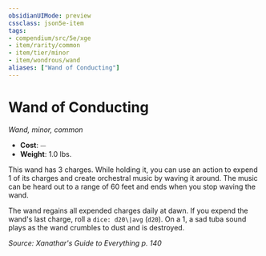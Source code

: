 ```yaml
---
obsidianUIMode: preview
cssclass: json5e-item
tags:
- compendium/src/5e/xge
- item/rarity/common
- item/tier/minor
- item/wondrous/wand
aliases: ["Wand of Conducting"]
---
```

# Wand of Conducting
*Wand, minor, common*  

- **Cost**: ⏤
- **Weight**: 1.0 lbs.

This wand has 3 charges. While holding it, you can use an action to expend 1 of its charges and create orchestral music by waving it around. The music can be heard out to a range of 60 feet and ends when you stop waving the wand.

The wand regains all expended charges daily at dawn. If you expend the wand's last charge, roll a `dice: d20\|avg` (`d20`). On a 1, a sad tuba sound plays as the wand crumbles to dust and is destroyed.

*Source: Xanathar's Guide to Everything p. 140*